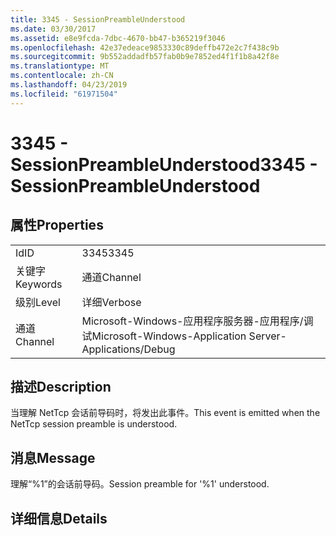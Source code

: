 ```yaml
---
title: 3345 - SessionPreambleUnderstood
ms.date: 03/30/2017
ms.assetid: e8e9fcda-7dbc-4670-bb47-b365219f3046
ms.openlocfilehash: 42e37edeace9853330c89deffb472e2c7f438c9b
ms.sourcegitcommit: 9b552addadfb57fab0b9e7852ed4f1f1b8a42f8e
ms.translationtype: MT
ms.contentlocale: zh-CN
ms.lasthandoff: 04/23/2019
ms.locfileid: "61971504"
---
```

# <a name="3345---sessionpreambleunderstood"></a><span data-ttu-id="4b215-102">3345 - SessionPreambleUnderstood</span><span class="sxs-lookup"><span data-stu-id="4b215-102">3345 - SessionPreambleUnderstood</span></span>
## <a name="properties"></a><span data-ttu-id="4b215-103">属性</span><span class="sxs-lookup"><span data-stu-id="4b215-103">Properties</span></span>  
  
|||  
|-|-|  
|<span data-ttu-id="4b215-104">Id</span><span class="sxs-lookup"><span data-stu-id="4b215-104">ID</span></span>|<span data-ttu-id="4b215-105">3345</span><span class="sxs-lookup"><span data-stu-id="4b215-105">3345</span></span>|  
|<span data-ttu-id="4b215-106">关键字</span><span class="sxs-lookup"><span data-stu-id="4b215-106">Keywords</span></span>|<span data-ttu-id="4b215-107">通道</span><span class="sxs-lookup"><span data-stu-id="4b215-107">Channel</span></span>|  
|<span data-ttu-id="4b215-108">级别</span><span class="sxs-lookup"><span data-stu-id="4b215-108">Level</span></span>|<span data-ttu-id="4b215-109">详细</span><span class="sxs-lookup"><span data-stu-id="4b215-109">Verbose</span></span>|  
|<span data-ttu-id="4b215-110">通道</span><span class="sxs-lookup"><span data-stu-id="4b215-110">Channel</span></span>|<span data-ttu-id="4b215-111">Microsoft-Windows-应用程序服务器-应用程序/调试</span><span class="sxs-lookup"><span data-stu-id="4b215-111">Microsoft-Windows-Application Server-Applications/Debug</span></span>|  
  
## <a name="description"></a><span data-ttu-id="4b215-112">描述</span><span class="sxs-lookup"><span data-stu-id="4b215-112">Description</span></span>  
 <span data-ttu-id="4b215-113">当理解 NetTcp 会话前导码时，将发出此事件。</span><span class="sxs-lookup"><span data-stu-id="4b215-113">This event is emitted when the NetTcp session preamble is understood.</span></span>  
  
## <a name="message"></a><span data-ttu-id="4b215-114">消息</span><span class="sxs-lookup"><span data-stu-id="4b215-114">Message</span></span>  
 <span data-ttu-id="4b215-115">理解“%1”的会话前导码。</span><span class="sxs-lookup"><span data-stu-id="4b215-115">Session preamble for '%1' understood.</span></span>  
  
## <a name="details"></a><span data-ttu-id="4b215-116">详细信息</span><span class="sxs-lookup"><span data-stu-id="4b215-116">Details</span></span>
